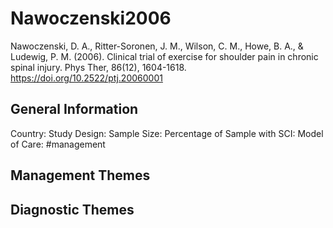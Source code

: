 # Nawoczenski2006
Nawoczenski, D. A., Ritter-Soronen, J. M., Wilson, C. M., Howe, B. A., & Ludewig, P. M. (2006). Clinical trial of exercise for shoulder pain in chronic spinal injury. Phys Ther, 86(12), 1604-1618. https://doi.org/10.2522/ptj.20060001 

## General Information
Country: 
Study Design: 
Sample Size: 
Percentage of Sample with SCI:
Model of Care: #management 

## Management Themes


## Diagnostic Themes
